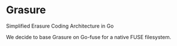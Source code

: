 # Grasure
Simplified Erasure Coding Architecture in Go

We decide to base Grasure on Go-fuse for a native FUSE filesystem.